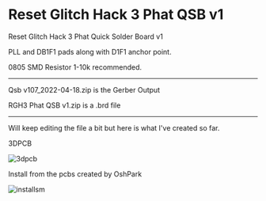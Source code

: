 # Reset Glitch Hack 3 Phat QSB v1
Reset Glitch Hack 3 Phat Quick Solder Board v1

PLL and DB1F1 pads along with D1F1 anchor point.

0805 SMD Resistor 1-10k recommended.

--------------------------------------------

Qsb v107_2022-04-18.zip is the Gerber Output

RGH3 Phat QSB v1.zip is a .brd file

--------------------------------------------

Will keep editing the file a bit but here is what I've created so far.

3DPCB

![3dpcb](https://user-images.githubusercontent.com/22463607/163844764-8bdf34c5-ff8a-4ac8-af40-47a54cc6ec0e.png)

Install from the pcbs created by OshPark

![installsm](https://user-images.githubusercontent.com/22463607/163845301-da679a6a-ecb1-4f83-aa90-cecc3793df3e.jpg)
